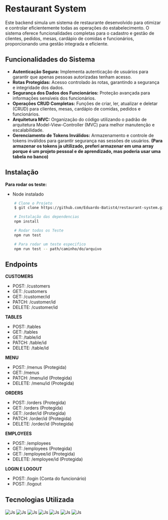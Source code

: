 
# Restaurant System

Este backend simula um sistema de restaurante desenvolvido para otimizar e controlar eficientemente todas as operações do estabelecimento. O sistema oferece funcionalidades completas para o cadastro e gestão de clientes, pedidos, mesas, cardápio de comidas e funcionários, proporcionando uma gestão integrada e eficiente.
## Funcionalidades do Sistema 
- **Autenticação Segura:** Implementa autenticação de usuários para garantir que apenas pessoas autorizadas tenham acesso.
- **Rotas Protegidas:** Acesso controlado às rotas, garantindo a segurança e integridade dos dados.
- **Segurança dos Dados dos Funcionários:** Proteção avançada para informações sensíveis dos funcionários.
- **Operações CRUD Completas:** Funções de criar, ler, atualizar e deletar (CRUD) para clientes, mesas, cardápio de comidas, pedidos e funcionários.
- **Arquitetura MVC:** Organização do código utilizando o padrão de arquitetura Model-View-Controller (MVC) para melhor manutenção e escalabilidade.
- **Gerenciamento de Tokens Inválidos:** Armazenamento e controle de tokens inválidos para garantir segurança nas sessões de usuários. **(Para armazenar os tokens ja ultilizado, preferi armazenar em uma array porque é um projeto pessoal e de aprendizado, mas poderia usar uma tabela no banco)**

## Instalação


**Para rodar os teste:**

- Node instalado

```bash
    # Clone o Projeto
    $ git clone https://github.com/Eduardo-Batist4/restaurant-system.git
```
```bash
    # Instalação das dependencias
    npm install
```
```bash
    # Rodar todos os Teste
    npm run test
```
```bash
    # Para rodar um teste especifico 
    npm run test -- path/caminho/do/arquivo
```
## Endpoints

**CUSTOMERS**   
- POST: /customers
- GET: /customers
- GET: /customer/id
- PATCH: /customer/id
- DELETE: /customer/id

**TABLES**
- POST: /tables
- GET: /tables
- GET: /table/id
- PATCH: /table/id
- DELETE: /table/id

**MENU**
- POST: /menus (Protegida)
- GET: /menus
- PATCH: /menu/id (Protegida)
- DELETE: /menu/id (Protegida)

**ORDERS**
- POST: /orders (Protegida)
- GET: /orders (Protegida)
- GET: /order/id (Protegida)
- PATCH: /order/id (Protegida)
- DELETE: /order/id (Protegida)

**EMPLOYEES**
- POST: /employees
- GET: /employees   (Protegida)
- GET: /employee/id (Protegida)
- DELETE: /employee/id  (Protegida)

**LOGIN E LOGOUT**
- POST: /login (Conta do funcionário)
- POST: /logout




## Tecnologias Utilizada

<img align="center" alt="Js" src="https://img.shields.io/badge/JavaScript-F7DF1E?style=for-the-badge&logo=javascript&logoColor=black"> <img align="center" alt="Js" src="https://img.shields.io/badge/Node.js-43853D?style=for-the-badge&logo=node.js&logoColor=white">
<img align="center" alt="Js" src="https://img.shields.io/badge/PostgreSQL-316192?style=for-the-badge&logo=postgresql&logoColor=white"> <img align="center" alt="Js" src="https://img.shields.io/badge/Express.js-404D59?style=for-the-badge">
<img align="center" alt="Js" src="https://img.shields.io/badge/sequelize-323330?style=for-the-badge&logo=sequelize&logoColor=blue"> <img align="center" alt="Js" src="https://img.shields.io/badge/json%20web%20tokens-323330?style=for-the-badge&logo=json-web-tokens&logoColor=pink"> <img align="center" alt="Js" src="https://img.shields.io/badge/Jest-323330?style=for-the-badge&logo=Jest&logoColor=white">



